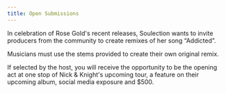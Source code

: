 ```yaml
---
title: Open Submissions
---
```

In celebration of Rose Gold's recent releases, Soulection wants to invite producers from the community to create remixes of her song “Addicted”.

Musicians must use the stems provided to create their own original remix.

If selected by the host, you will receive the opportunity to be the opening act at one stop of Nick & Knight's upcoming tour, a feature on their upcoming album, social media exposure and $500.
